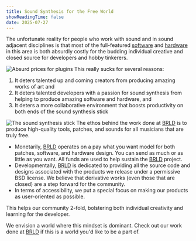 ```yaml
---
title: Sound Synthesis for the Free World
showReadingTime: false
date: 2025-07-27
---
```


The unfortunate reality for people who work with sound and in sound adjacent disciplines is that most of the full-featured [software](https://xferrecords.com/products/serum-2) and [hardware](https://www.sweetwater.com/store/detail/Sub37--moog-subsequent-37-analog-synthesizer?gQT=1) in this area is both absurdly costly for the budding individual creative and closed source for developers and hobby tinkerers.

![Absurd prices for plugins](/img/tf.jpg "Bonkers pricing for industry standard plugins. A trivial matter for industry giants but a big deal for those just starting out.")
This really sucks for several reasons:
1. It deters talented up and coming creators from producing amazing works of art and
2. It deters talented developers with a passion for sound synthesis from helping to produce amazing software and hardware, and
3. It deters a more collaborative environment that boosts productivity on both ends of the sound synthesis stick

![The sound synthesis stick](/img/sound_stick.jpg "A biblically accurate depiction of the sound synthesis stick")
The ethos behind the work done at [BRLD](https://www.brldsound.com) is to produce high-quality tools, patches, and sounds for all musicians that are truly free. 
- Monetarily, [BRLD](https://www.brldsound.com) operates on a pay what you want model for both patches, software, and hardware design. You can send as much or as little as you want. All funds are used to help sustain the [BRLD](https://www.brldsound.com) project.
- Developmentally, [BRLD](https://www.brldsound.com) is dedicated to providing all the source code and designs associated with the products we release under a permissive BSD license. We believe that derivative works (even those that are closed) are a step forward for the community.
- In terms of accessibility, we put a special focus on making our products as user-oriented as possible.

This helps our community 2-fold, bolstering both individual creativity and learning for the developer.

We envision a world where this mindset is dominant. Check out our work done at [BRLD](https://www.brldsound.com) if this is a world you'd like to be a part of.
